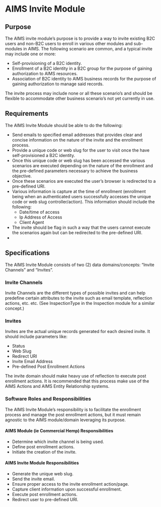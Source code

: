 ﻿# AIMS Invite Module

## Purpose
The AIMS invite module’s purpose is to provide a way to invite existing B2C users and non-B2C users to enroll in various other modules and sub-modules in AIMS.  The following scenario are common, and a typical invite may include one or more:

- Self-provisioning of a B2C identity.
- Enrollment of a B2C identity in a B2C group for the purpose of gaining authorization to AIMS resources.
- Association of B2C identity to AIMS business records for the purpose of gaining authorization to manage said records.

The invite process may include none or all these scenario’s and should be flexible to accommodate other business scenario’s not yet currently in use.

## Requirements
The AIMS Invite Module should be able to do the following:

- Send emails to specified email addresses that provides clear and concise information on the nature of the invite and the enrollment process.
- Provide a unique code or web slug for the user to visit once the have self-provisioned a B2C identity.
- Once this unique code or web slug has been accessed the various scenarios are executed depending on the nature of the enrollment and the pre-defined parameters necessary to achieve the business objective.
- Once these scenarios are executed the user’s browser is redirected to a pre-defined URI.
- Various information is capture at the time of enrollment (enrollment being when an authenticated users successfully accesses the unique code or web slug controller/action). This information should include the following:
  - Date/time of access
  - Ip Address of Access
  - Client Agent
- The invite should be flag in such a way that the users cannot execute the scenarios again but can be redirected to the pre-defined URI.
- 
## Specifications
The AIMS Invite Module consists of two (2) data domains/concepts: “Invite Channels” and “Invites”.

### Invite Channels
Invite Channels are the different types of possible invites and can help predefine certain attributes to the invite such as email template, reflection actions, etc. etc.   (See InspectionType in the Inspection module for a similar concept.)

### Invites
Invites are the actual unique records generated for each desired invite.  It should include parameters like:

- Status
- Web Slug
- Redirect URI
- Invite Email Address
- Pre-defined Post Enrollment Actions

The invite domain should make heavy use of reflection to execute post enrollment actions.  It is recommended that this process make use of the AIMS Actions and AIMS Entity Relationship systems.

### Software Roles and Responsibilities
The AIMS Invite Module’s responsibility is to facilitate the enrollment process and manage the post enrollment actions, but it must remain agnostic to the AIMS module/domain leveraging its purpose.

#### AIMS Module (ie Commercial Hemp) Responsibilities
- Determine which invite channel is being used.
- Define post enrollment actions.
- Initiate the creation of the invite.

#### AIMS Invite Module Responsibilities
- Generate the unique web slug.
- Send the invite email.
- Ensure proper access to the invite enrollment action/page.
- Capture client information upon successful enrollment.
- Execute post enrollment actions.
- Redirect user to pre-defined URI.


